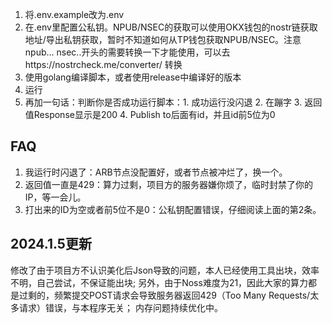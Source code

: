1. 将.env.example改为.env
2. 在.env里配置公私钥。NPUB/NSEC的获取可以使用OKX钱包的nostr链获取地址/导出私钥获取，暂时不知道如何从TP钱包获取NPUB/NSEC。注意npub... nsec..开头的需要转换一下才能使用，可以去https://nostrcheck.me/converter/ 转换
3. 使用golang编译脚本，或者使用release中编译好的版本
4. 运行
5. 再加一句话：判断你是否成功运行脚本：1. 成功运行没闪退 2. 在蹦字 3. 返回值Response显示是200 4. Publish to后面有id，并且id前5位为0

## FAQ
1. 我运行时闪退了：ARB节点没配置好，或者节点被冲烂了，换一个。
2. 返回值一直是429：算力过剩，项目方的服务器嫌你烦了，临时封禁了你的IP，等一会儿。
3. 打出来的ID为空或者前5位不是0：公私钥配置错误，仔细阅读上面的第2条。

## 2024.1.5更新
修改了由于项目方不认识美化后Json导致的问题，本人已经使用工具出块，效率不明，自己尝试，不保证能出块;
另外，由于Noss难度为21，因此大家的算力都是过剩的，频繁提交POST请求会导致服务器返回429（Too Many Requests/太多请求）错误，与本程序无关；
内存问题持续优化中。